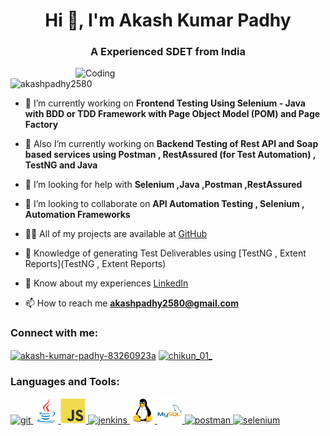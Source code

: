 <h1 align="center">Hi 👋, I'm Akash Kumar Padhy</h1>
<h3 align="center">A Experienced SDET from India</h3>
<img align="right" alt="Coding" width="400" src="https://www.lambdatest.com/resources/images/Software-Test-Management.gif">

<p align="left"> <img src="https://komarev.com/ghpvc/?username=akashpadhy2580&label=Profile%20views&color=0e75b6&style=flat" alt="akashpadhy2580" /> </p>

- 🔭 I’m currently working on **Frontend Testing Using Selenium - Java with BDD or TDD Framework with Page Object Model (POM) and Page Factory**

- 🌱 Also I’m currently working on **Backend Testing of Rest API and Soap based services using Postman , RestAssured (for Test Automation) , TestNG and Java**

- 🤝 I’m looking for help with **Selenium ,Java ,Postman ,RestAssured**

- 👯 I’m looking to collaborate on **API Automation Testing , Selenium , Automation Frameworks**

- 👨‍💻 All of my projects are available at [GitHub](https://github.com/Akashpadhy2580)

- 📝 Knowledge of generating Test Deliverables using [TestNG , Extent Reports](TestNG , Extent Reports)

- 📄 Know about my experiences [LinkedIn](https://linkedin.com/in/akash-kumar-padhy-83260923a)

- 📫 How to reach me **akashpadhy2580@gmail.com**

<h3 align="left">Connect with me:</h3>
<p align="left">
<a href="https://linkedin.com/in/akash-kumar-padhy-83260923a" target="blank"><img align="center" src="https://raw.githubusercontent.com/rahuldkjain/github-profile-readme-generator/master/src/images/icons/Social/linked-in-alt.svg" alt="akash-kumar-padhy-83260923a" height="30" width="40" /></a>
<a href="https://instagram.com/chikun_01_" target="blank"><img align="center" src="https://raw.githubusercontent.com/rahuldkjain/github-profile-readme-generator/master/src/images/icons/Social/instagram.svg" alt="chikun_01_" height="30" width="40" /></a>
</p>

<h3 align="left">Languages and Tools:</h3>
<p align="left"> <a href="https://git-scm.com/" target="_blank" rel="noreferrer"> <img src="https://www.vectorlogo.zone/logos/git-scm/git-scm-icon.svg" alt="git" width="40" height="40"/> </a> <a href="https://www.java.com" target="_blank" rel="noreferrer"> <img src="https://raw.githubusercontent.com/devicons/devicon/master/icons/java/java-original.svg" alt="java" width="40" height="40"/> </a> <a href="https://developer.mozilla.org/en-US/docs/Web/JavaScript" target="_blank" rel="noreferrer"> <img src="https://raw.githubusercontent.com/devicons/devicon/master/icons/javascript/javascript-original.svg" alt="javascript" width="40" height="40"/> </a> <a href="https://www.jenkins.io" target="_blank" rel="noreferrer"> <img src="https://www.vectorlogo.zone/logos/jenkins/jenkins-icon.svg" alt="jenkins" width="40" height="40"/> </a> <a href="https://www.linux.org/" target="_blank" rel="noreferrer"> <img src="https://raw.githubusercontent.com/devicons/devicon/master/icons/linux/linux-original.svg" alt="linux" width="40" height="40"/> </a> <a href="https://www.mysql.com/" target="_blank" rel="noreferrer"> <img src="https://raw.githubusercontent.com/devicons/devicon/master/icons/mysql/mysql-original-wordmark.svg" alt="mysql" width="40" height="40"/> </a> <a href="https://postman.com" target="_blank" rel="noreferrer"> <img src="https://www.vectorlogo.zone/logos/getpostman/getpostman-icon.svg" alt="postman" width="40" height="40"/> </a> <a href="https://www.selenium.dev" target="_blank" rel="noreferrer"> <img src="https://raw.githubusercontent.com/detain/svg-logos/780f25886640cef088af994181646db2f6b1a3f8/svg/selenium-logo.svg" alt="selenium" width="40" height="40"/> </a> </p>
